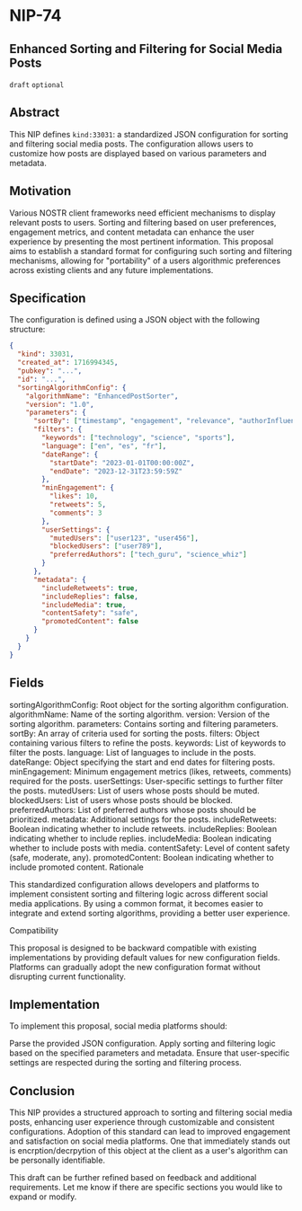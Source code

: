 # NIP-74

## Enhanced Sorting and Filtering for Social Media Posts

`draft` `optional`

## Abstract

This NIP defines `kind:33031`: a standardized JSON configuration for sorting and filtering social media posts. The configuration allows users to customize how posts are displayed based on various parameters and metadata.

## Motivation

Various NOSTR client frameworks need efficient mechanisms to display relevant posts to users. Sorting and filtering based on user preferences, engagement metrics, and content metadata can enhance the user experience by presenting the most pertinent information. This proposal aims to establish a standard format for configuring such sorting and filtering mechanisms, allowing for "portability" of a users algorithmic preferences across existing clients and any future implementations.

## Specification

The configuration is defined using a JSON object with the following structure:

```json
{
  "kind": 33031,
  "created_at": 1716994345,
  "pubkey": "...",
  "id": "...",
  "sortingAlgorithmConfig": {
    "algorithmName": "EnhancedPostSorter",
    "version": "1.0",
    "parameters": {
      "sortBy": ["timestamp", "engagement", "relevance", "authorInfluence"],
      "filters": {
        "keywords": ["technology", "science", "sports"],
        "language": ["en", "es", "fr"],
        "dateRange": {
          "startDate": "2023-01-01T00:00:00Z",
          "endDate": "2023-12-31T23:59:59Z"
        },
        "minEngagement": {
          "likes": 10,
          "retweets": 5,
          "comments": 3
        },
        "userSettings": {
          "mutedUsers": ["user123", "user456"],
          "blockedUsers": ["user789"],
          "preferredAuthors": ["tech_guru", "science_whiz"]
        }
      },
      "metadata": {
        "includeRetweets": true,
        "includeReplies": false,
        "includeMedia": true,
        "contentSafety": "safe",
        "promotedContent": false
      }
    }
  }
}
```

## Fields

sortingAlgorithmConfig: Root object for the sorting algorithm configuration.
algorithmName: Name of the sorting algorithm.
version: Version of the sorting algorithm.
parameters: Contains sorting and filtering parameters.
sortBy: An array of criteria used for sorting the posts.
filters: Object containing various filters to refine the posts.
keywords: List of keywords to filter the posts.
language: List of languages to include in the posts.
dateRange: Object specifying the start and end dates for filtering posts.
minEngagement: Minimum engagement metrics (likes, retweets, comments) required for the posts.
userSettings: User-specific settings to further filter the posts.
mutedUsers: List of users whose posts should be muted.
blockedUsers: List of users whose posts should be blocked.
preferredAuthors: List of preferred authors whose posts should be prioritized.
metadata: Additional settings for the posts.
includeRetweets: Boolean indicating whether to include retweets.
includeReplies: Boolean indicating whether to include replies.
includeMedia: Boolean indicating whether to include posts with media.
contentSafety: Level of content safety (safe, moderate, any).
promotedContent: Boolean indicating whether to include promoted content.
Rationale

This standardized configuration allows developers and platforms to implement consistent sorting and filtering logic across different social media applications. By using a common format, it becomes easier to integrate and extend sorting algorithms, providing a better user experience.

Compatibility

This proposal is designed to be backward compatible with existing implementations by providing default values for new configuration fields. Platforms can gradually adopt the new configuration format without disrupting current functionality.

## Implementation

To implement this proposal, social media platforms should:

Parse the provided JSON configuration.
Apply sorting and filtering logic based on the specified parameters and metadata.
Ensure that user-specific settings are respected during the sorting and filtering process.

## Conclusion

This NIP provides a structured approach to sorting and filtering social media posts, enhancing user experience through customizable and consistent configurations. Adoption of this standard can lead to improved engagement and satisfaction on social media platforms. One that immediately stands out is encrption/decrpytion of this object at the client as a user's algorithm can be personally identifiable.

This draft can be further refined based on feedback and additional requirements. Let me know if there are specific sections you would like to expand or modify.
